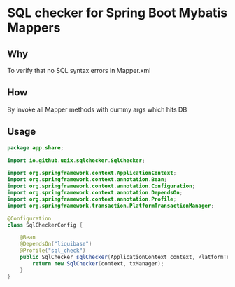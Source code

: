 # SQL checker for Spring Boot Mybatis Mappers

## Why
To verify that no SQL syntax errors in Mapper.xml

## How
By invoke all Mapper methods with dummy args which hits DB

## Usage

```java
package app.share;

import io.github.uqix.sqlchecker.SqlChecker;

import org.springframework.context.ApplicationContext;
import org.springframework.context.annotation.Bean;
import org.springframework.context.annotation.Configuration;
import org.springframework.context.annotation.DependsOn;
import org.springframework.context.annotation.Profile;
import org.springframework.transaction.PlatformTransactionManager;

@Configuration
class SqlCheckerConfig {

    @Bean
    @DependsOn("liquibase")
    @Profile("sql_check")
    public SqlChecker sqlChecker(ApplicationContext context, PlatformTransactionManager txManager) {
        return new SqlChecker(context, txManager);
    }
}
```
